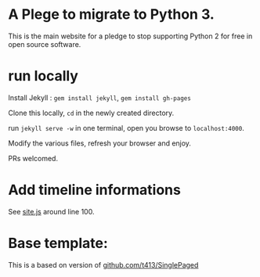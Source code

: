 # A Plege to migrate to Python 3. 

This is the main website for a pledge to stop supporting Python 2 for free in open source software. 

# run locally

Install Jekyll : `gem install jekyll`, `gem install gh-pages`

Clone this locally, `cd` in the newly created directory.

run `jekyll serve -w` in one terminal, open you browse to `localhost:4000`.

Modify the various files, refresh your browser and enjoy. 

PRs welcomed.

# Add timeline informations

See [site.js](site.js) around line 100. 


# Base template:

This is a based on version of
[github.com/t413/SinglePaged](https://github.com/t413/SinglePaged)


